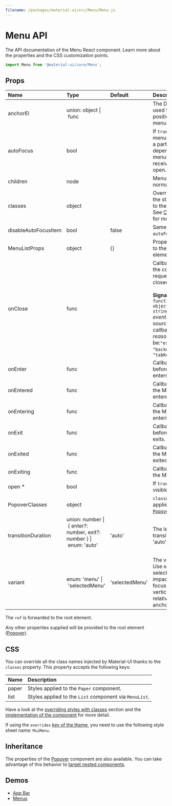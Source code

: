 ```yaml
---
filename: /packages/material-ui/src/Menu/Menu.js
---
```


<!--- This documentation is automatically generated, do not try to edit it. -->

# Menu API

<p class="description">The API documentation of the Menu React component. Learn more about the properties and the CSS customization points.</p>

```js
import Menu from '@material-ui/core/Menu';
```



## Props

| Name | Type | Default | Description |
|:-----|:-----|:--------|:------------|
| <span class="prop-name">anchorEl</span> | <span class="prop-type">union:&nbsp;object&nbsp;&#124;<br>&nbsp;func<br></span> |  | The DOM element used to set the position of the menu. |
| <span class="prop-name">autoFocus</span> | <span class="prop-type">bool</span> |  | If `true` (default), the menu list (possibly a particular item depending on the menu variant) will receive focus on open. |
| <span class="prop-name">children</span> | <span class="prop-type">node</span> |  | Menu contents, normally `MenuItem`s. |
| <span class="prop-name">classes</span> | <span class="prop-type">object</span> |  | Override or extend the styles applied to the component. See [CSS API](#css) below for more details. |
| <span class="prop-name">disableAutoFocusItem</span> | <span class="prop-type">bool</span> | <span class="prop-default">false</span> | Same as `autoFocus=false`. |
| <span class="prop-name">MenuListProps</span> | <span class="prop-type">object</span> | <span class="prop-default">{}</span> | Properties applied to the [`MenuList`](/api/menu-list/) element. |
| <span class="prop-name">onClose</span> | <span class="prop-type">func</span> |  | Callback fired when the component requests to be closed.<br><br>**Signature:**<br>`function(event: object, reason: string) => void`<br>*event:* The event source of the callback<br>*reason:* Can be:`"escapeKeyDown"`, `"backdropClick"`, `"tabKeyDown"` |
| <span class="prop-name">onEnter</span> | <span class="prop-type">func</span> |  | Callback fired before the Menu enters. |
| <span class="prop-name">onEntered</span> | <span class="prop-type">func</span> |  | Callback fired when the Menu has entered. |
| <span class="prop-name">onEntering</span> | <span class="prop-type">func</span> |  | Callback fired when the Menu is entering. |
| <span class="prop-name">onExit</span> | <span class="prop-type">func</span> |  | Callback fired before the Menu exits. |
| <span class="prop-name">onExited</span> | <span class="prop-type">func</span> |  | Callback fired when the Menu has exited. |
| <span class="prop-name">onExiting</span> | <span class="prop-type">func</span> |  | Callback fired when the Menu is exiting. |
| <span class="prop-name required">open&nbsp;*</span> | <span class="prop-type">bool</span> |  | If `true`, the menu is visible. |
| <span class="prop-name">PopoverClasses</span> | <span class="prop-type">object</span> |  | `classes` property applied to the [`Popover`](/api/popover/) element. |
| <span class="prop-name">transitionDuration</span> | <span class="prop-type">union:&nbsp;number&nbsp;&#124;<br>&nbsp;{ enter?: number, exit?: number }&nbsp;&#124;<br>&nbsp;enum:&nbsp;'auto'<br><br></span> | <span class="prop-default">'auto'</span> | The length of the transition in `ms`, or 'auto' |
| <span class="prop-name">variant</span> | <span class="prop-type">enum:&nbsp;'menu'&nbsp;&#124;<br>&nbsp;'selectedMenu'<br></span> | <span class="prop-default">'selectedMenu'</span> | The variant to use. Use `menu` to prevent selected items from impacting the initial focus and the vertical alignment relative to the anchor element. |

The `ref` is forwarded to the root element.

Any other properties supplied will be provided to the root element ([Popover](/api/popover/)).

## CSS

You can override all the class names injected by Material-UI thanks to the `classes` property.
This property accepts the following keys:


| Name | Description |
|:-----|:------------|
| <span class="prop-name">paper</span> | Styles applied to the `Paper` component.
| <span class="prop-name">list</span> | Styles applied to the `List` component via `MenuList`.

Have a look at the [overriding styles with classes](/customization/components/#overriding-styles-with-classes) section
and the [implementation of the component](https://github.com/mui-org/material-ui/blob/next/packages/material-ui/src/Menu/Menu.js)
for more detail.

If using the `overrides` [key of the theme](/customization/themes/#css),
you need to use the following style sheet name: `MuiMenu`.

## Inheritance

The properties of the [Popover](/api/popover/) component are also available.
You can take advantage of this behavior to [target nested components](/guides/api/#spread).

## Demos

- [App Bar](/components/app-bar/)
- [Menus](/components/menus/)

